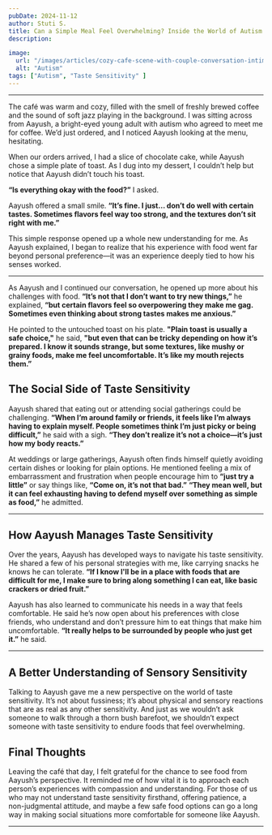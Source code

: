 ```yaml
---
pubDate: 2024-11-12
author: Stuti S.
title: Can a Simple Meal Feel Overwhelming? Inside the World of Autism and Taste Sensitivity
description:

image:
  url: "/images/articles/cozy-cafe-scene-with-couple-conversation-intimate-rainy-warm-nostalgic-inviting_1270611-7785.avif"
  alt: "Autism"
tags: ["Autism", "Taste Sensitivity" ]
---
```


****

The café was warm and cozy, filled with the smell of freshly brewed coffee and the sound of soft jazz playing in the background. I was sitting across from Aayush, a bright-eyed young adult with autism who agreed to meet me for coffee. We’d just ordered, and I noticed Aayush looking at the menu, hesitating.

When our orders arrived, I had a slice of chocolate cake, while Aayush chose a simple plate of toast. As I dug into my dessert, I couldn’t help but notice that Aayush didn’t touch his toast.

**“Is everything okay with the food?”** I asked.

Aayush offered a small smile. **“It’s fine. I just… don’t do well with certain tastes. Sometimes flavors feel way too strong, and the textures don’t sit right with me.”**

This simple response opened up a whole new understanding for me. As Aayush explained, I began to realize that his experience with food went far beyond personal preference—it was an experience deeply tied to how his senses worked.

---

As Aayush and I continued our conversation, he opened up more about his challenges with food. **“It’s not that I don’t want to try new things,”** he explained, **“but certain flavors feel so overpowering they make me gag. Sometimes even thinking about strong tastes makes me anxious.”**

He pointed to the untouched toast on his plate. **"Plain toast is usually a safe choice,"** he said, **"but even that can be tricky depending on how it’s prepared. I know it sounds strange, but some textures, like mushy or grainy foods, make me feel uncomfortable. It’s like my mouth rejects them.”**

## The Social Side of Taste Sensitivity

Aayush shared that eating out or attending social gatherings could be challenging. **“When I’m around family or friends, it feels like I’m always having to explain myself. People sometimes think I’m just picky or being difficult,”** he said with a sigh. **“They don’t realize it’s not a choice—it’s just how my body reacts.”**

At weddings or large gatherings, Aayush often finds himself quietly avoiding certain dishes or looking for plain options. He mentioned feeling a mix of embarrassment and frustration when people encourage him to **“just try a little”** or say things like, **“Come on, it’s not that bad.”** **“They mean well, but it can feel exhausting having to defend myself over something as simple as food,”** he admitted.

---

## How Aayush Manages Taste Sensitivity

Over the years, Aayush has developed ways to navigate his taste sensitivity. He shared a few of his personal strategies with me, like carrying snacks he knows he can tolerate. **“If I know I'll be in a place with foods that are difficult for me, I make sure to bring along something I can eat, like basic crackers or dried fruit.”**

Aayush has also learned to communicate his needs in a way that feels comfortable. He said he’s now open about his preferences with close friends, who understand and don’t pressure him to eat things that make him uncomfortable. **“It really helps to be surrounded by people who just get it.”** he said.

---

## A Better Understanding of Sensory Sensitivity

Talking to Aayush gave me a new perspective on the world of taste sensitivity. It’s not about fussiness; it’s about physical and sensory reactions that are as real as any other sensitivity. And just as we wouldn’t ask someone to walk through a thorn bush barefoot, we shouldn’t expect someone with taste sensitivity to endure foods that feel overwhelming.

## Final Thoughts

Leaving the café that day, I felt grateful for the chance to see food from Aayush’s perspective. It reminded me of how vital it is to approach each person’s experiences with compassion and understanding. For those of us who may not understand taste sensitivity firsthand, offering patience, a non-judgmental attitude, and maybe a few safe food options can go a long way in making social situations more comfortable for someone like Aayush.

---
